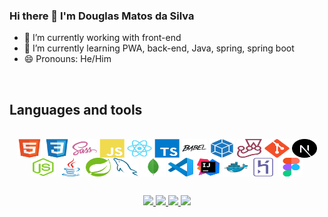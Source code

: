 ### Hi there 👋 I'm Douglas Matos da Silva


- 🔭 I’m currently working with front-end
- 🌱 I’m currently learning PWA, back-end, Java, spring, spring boot
- 😄 Pronouns: He/Him

 <br/>
<h2>Languages and tools</h2>
 <div style="display: inline_block" align="center">
  <br>
  <img align="center" alt="HTML" height="30" width="40" src="https://raw.githubusercontent.com/devicons/devicon/master/icons/html5/html5-original.svg">
  <img align="center" alt="CSS" height="30" width="40" src="https://raw.githubusercontent.com/devicons/devicon/master/icons/css3/css3-original.svg">
  <img align="center" alt="SASS" height="30" width="40" src="https://raw.githubusercontent.com/devicons/devicon/master/icons/sass/sass-original.svg">
  <img align="center" alt="Js" height="30" width="40" src="https://raw.githubusercontent.com/devicons/devicon/master/icons/javascript/javascript-plain.svg">
  <img align="center" alt="React" height="30" width="40" src="https://raw.githubusercontent.com/devicons/devicon/master/icons/react/react-original.svg">
  <img align="center" alt="Ts" height="30" width="40" src="https://raw.githubusercontent.com/devicons/devicon/master/icons/typescript/typescript-plain.svg">
  
  <img align="center" alt="Babel" height="30" width="40" src="https://raw.githubusercontent.com/devicons/devicon/master/icons/babel/babel-plain.svg">
  <img align="center" alt="Webpack" height="30" width="40" src="https://raw.githubusercontent.com/devicons/devicon/master/icons/webpack/webpack-plain.svg">
  
  <img align="center" alt="Jest" height="30" width="40" src="https://raw.githubusercontent.com/devicons/devicon/master/icons/jest/jest-plain.svg">
  
  <img align="center" alt="Git" height="30" width="40" src="https://raw.githubusercontent.com/devicons/devicon/master/icons/git/git-plain.svg">
  <img align="center" alt="NextJS" height="30" width="40" src="https://raw.githubusercontent.com/devicons/devicon/master/icons/nextjs/nextjs-original.svg">

    
  <img align="center" alt="NodeJS" height="30" width="40" src="https://raw.githubusercontent.com/devicons/devicon/master/icons/nodejs/nodejs-original.svg">
  <img align="center" alt="Java" height="30" width="40" src="https://raw.githubusercontent.com/devicons/devicon/master/icons/java/java-original.svg">
  <img align="center" alt="spring" height="30" width="40" src="https://raw.githubusercontent.com/devicons/devicon/master/icons/spring/spring-original.svg">
  
  <img align="center" alt="MySQL" height="30" width="40" src="https://raw.githubusercontent.com/devicons/devicon/master/icons/mysql/mysql-original.svg">
  <img align="center" alt="MongoDB" height="30" width="40" src="https://raw.githubusercontent.com/devicons/devicon/master/icons/mongodb/mongodb-original.svg">
  
   <img align="center" alt="VSCode" height="30" width="40" src="https://raw.githubusercontent.com/devicons/devicon/master/icons/vscode/vscode-original.svg">
  
   <img align="center" alt="Intellij" height="30" width="40" src="https://raw.githubusercontent.com/devicons/devicon/master/icons/intellij/intellij-original.svg">
   <img align="center" alt="Docker" height="30" width="40" src="https://raw.githubusercontent.com/devicons/devicon/master/icons/docker/docker-original.svg">
  
   <img align="center" alt="Heroku" height="30" width="40" src="https://raw.githubusercontent.com/devicons/devicon/master/icons/heroku/heroku-original.svg">
  
  <img align="center" alt="Figma" height="30" width="40" src="https://raw.githubusercontent.com/devicons/devicon/master/icons/figma/figma-original.svg">
<!--   <img align="right" alt="yoda" src="https://cdn.discordapp.com/attachments/795358919417397249/825430589581688872/hi.gif"> -->
</div>
 
   ##
 
<div align="center"> 
  <a href = "mailto:douglasmatosdev@gmail.com">
   <img  src="https://img.shields.io/badge/-Gmail-%23333?style=for-the-badge&logo=gmail&logoColor=white" target="_blank">
  </a>
  
  <a href="https://www.linkedin.com/in/devdouglasmatos/" target="_blank">
   <img src="https://img.shields.io/badge/-LinkedIn-%230077B5?style=for-the-badge&logo=linkedin&logoColor=white" target="_blank">
  </a> 
 
 <a href="https://web.whatsapp.com/send?phone=5521994642132" target="_blank">
   <img src="https://img.shields.io/badge/-Whatsapp-%230077B5?style=for-the-badge&color=yellow&logo=whatsapp&logoColor=white" target="_blank">
  </a> 
 
 <a href="https://twitter.com/devdouglasmatos" target="_blank">
  <img src="https://img.shields.io/twitter/url?style=social" target="_blank" />
 </a>
</div>
 
 
<!-- ![Snake animation](https://github.com/douglasmatosdev/douglasmatosdev/blob/output/github-contribution-grid-snake.svg) -->

 
